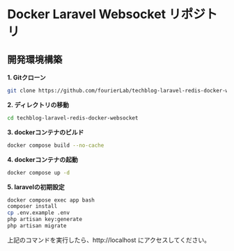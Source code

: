 # Docker Laravel Websocket リポジトリ

## 開発環境構築
**1. Gitクローン**
```sh
git clone https://github.com/fourierLab/techblog-laravel-redis-docker-websocket techblog-laravel-redis-docker-websocket

```

**2. ディレクトリの移動**
```sh
cd techblog-laravel-redis-docker-websocket
```

**3. dockerコンテナのビルド**
```sh
docker compose build --no-cache
```

**4. dockerコンテナの起動**
```sh
docker compose up -d
```

**5. laravelの初期設定**
```sh
docker compose exec app bash
composer install
cp .env.example .env
php artisan key:generate
php artisan migrate
```

上記のコマンドを実行したら、http://localhost にアクセスしてください。